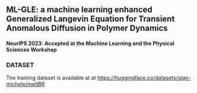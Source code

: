 ## ML-GLE: a machine learning enhanced Generalized Langevin Equation for Transient Anomalous Diffusion in Polymer Dynamics

#### NeurIPS 2023: Accepted at the Machine Learning and the Physical Sciences Workshop




### DATASET

The training dataset is available at at https://huggingface.co/datasets/gian-michele/meltBR
